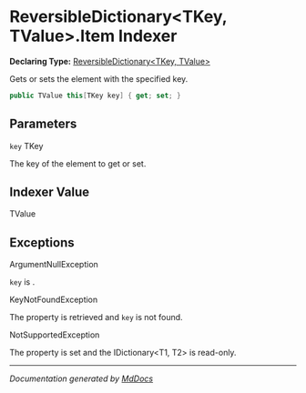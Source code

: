 ﻿# ReversibleDictionary\<TKey, TValue\>.Item Indexer

**Declaring Type:** [ReversibleDictionary\<TKey, TValue\>](../index.md)

Gets or sets the element with the specified key.

```csharp
public TValue this[TKey key] { get; set; }
```

## Parameters

`key`  TKey

The key of the element to get or set.

## Indexer Value

TValue

## Exceptions

ArgumentNullException

`key` is .

KeyNotFoundException

The property is retrieved and `key` is not found.

NotSupportedException

The property is set and the IDictionary\<T1, T2\> is read\-only.

___

*Documentation generated by [MdDocs](https://github.com/ap0llo/mddocs)*

